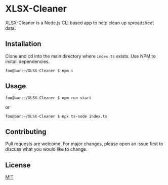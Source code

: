 # XLSX-Cleaner

XLSX-Cleaner is a Node.js CLI based app to help clean up spreadsheet data.

## Installation

Clone and cd into the main directory where `index.ts` exists.
Use NPM to install dependencies.

```console
foo@bar:~/XLSX-Cleaner $ npm i
```

## Usage

```console
foo@bar:~/XLSX-Cleaner $ npm run start
```

or

```console
foo@bar:~/XLSX-Cleaner $ npx ts-node index.ts
```

## Contributing

Pull requests are welcome. For major changes, please open an issue first
to discuss what you would like to change.

## License

[MIT](https://choosealicense.com/licenses/mit/)